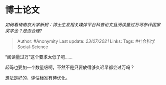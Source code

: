# 博士论文
*如何看待南京大学新规：博士生发相关媒体平台科普论文且阅读量过万可参评国家奖学金？是否合理?*

> Author: #Anonymity
Last update: *23/07/2021* 
Links:
Tags: #社会科学Social-Science 

 
“阅读量过万”这个要求太低了吧……

起码也要加一个数量级啊，不然不是只要放得够久迟早都会过万吗？

想法是好的，评估标准有待优化。



